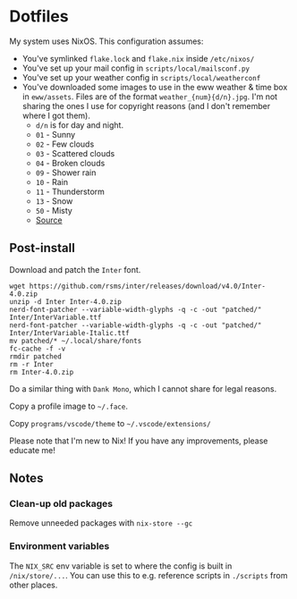 # Dotfiles

My system uses NixOS. This configuration assumes:

-   You've symlinked `flake.lock` and `flake.nix` inside `/etc/nixos/`
-   You've set up your mail config in `scripts/local/mailsconf.py`
-   You've set up your weather config in `scripts/local/weatherconf`
-   You've downloaded some images to use in the eww weather & time box in `eww/assets`. Files are of the format `weather_{num}{d/n}.jpg`. I'm not sharing the ones I use for copyright reasons (and I don't remember where I got them).
    -   `d/n` is for day and night.
    -   `01` - Sunny
    -   `02` - Few clouds
    -   `03` - Scattered clouds
    -   `04` - Broken clouds
    -   `09` - Shower rain
    -   `10` - Rain
    -   `11` - Thunderstorm
    -   `13` - Snow
    -   `50` - Misty
    -   [Source](https://openweathermap.org/weather-conditions)

## Post-install

Download and patch the `Inter` font.

```
wget https://github.com/rsms/inter/releases/download/v4.0/Inter-4.0.zip
unzip -d Inter Inter-4.0.zip
nerd-font-patcher --variable-width-glyphs -q -c -out "patched/" Inter/InterVariable.ttf
nerd-font-patcher --variable-width-glyphs -q -c -out "patched/" Inter/InterVariable-Italic.ttf
mv patched/* ~/.local/share/fonts
fc-cache -f -v
rmdir patched
rm -r Inter
rm Inter-4.0.zip
```

Do a similar thing with `Dank Mono`, which I cannot share for legal reasons.

Copy a profile image to `~/.face`.

Copy `programs/vscode/theme` to `~/.vscode/extensions/`

Please note that I'm new to Nix! If you have any improvements, please educate me!

## Notes

### Clean-up old packages

Remove unneeded packages with `nix-store --gc`

### Environment variables

The `NIX_SRC` env variable is set to where the config is built in `/nix/store/...`. You can use this to e.g. reference scripts in `./scripts` from other places.
